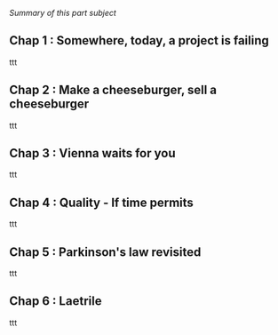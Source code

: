 
*Summary of this part subject*


## Chap 1 : Somewhere, today, a project is failing

ttt


## Chap 2 : Make a cheeseburger, sell a cheeseburger

ttt


## Chap 3 : Vienna waits for you

ttt


## Chap 4 : Quality - If time permits

ttt


## Chap 5 : Parkinson's law revisited

ttt


## Chap 6 : Laetrile

ttt


